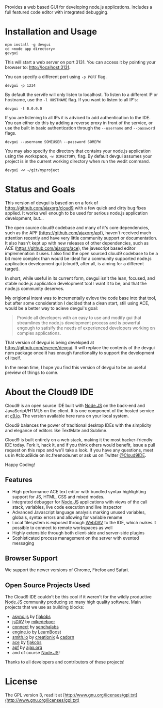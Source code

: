 Provides a web based GUI for developing node.js applications. Includes a full 
featured code editor with integrated debugging.

# Installation and Usage

    npm install -g devgui
    cd <node app directory>
    gevgui
    
This will start a web server on port 3131. You can access it by
pointing your browser to: [http://localhost:3131](http://localhost:3131). 

You can specify a different port using `-p PORT` flag.

    devgui -p 1234

By default the servife will only listen to localhost.
To listen to a different IP or hostname, use the `-l HOSTNAME` flag.
If you want to listen to all IP's:

    devgui -l 0.0.0.0

If you are listening to all IPs it is adviced to add authentication to the IDE.
You can either do this by adding a reverse proxy in front of the service,
or use the built in basic authentication through the `--username` and `--password` flags.

    devgui --username SOMEUSER --password SOMEPW

You may also specify the directory that contains your node.js application using the workspace,
`-w DIRECTORY`, flag. By default devgui assumes your project is in the current working
directory when run the wedit command.

    devgui -w ~/git/myproject

# Status and Goals

This version of devgui is based on on a fork of https://github.com/ajaxorg/cloud9
with a few quick and dirty bug fixes applied. It works well enough to be used
for serious node.js application development, but...

The open source cloud9 codebase and many of it's core dependencies, such
as the APF (https://github.com/ajaxorg/apf), haven't received much attention 
recently and have very little community support or documentation. It also hasn't
kept up with new releases of other dependencies, such as ACE (https://github.com/ajaxorg/ace),
the javescript based editor implemenation it uses. I also find the open
sourced cloud9 codebase to be a bit more complex than would be ideal for a
community supported node.js application development gui (cloud9, after all, is
aiming for a different target).

In short, while useful in its current form, devgui isn't the lean, focused,
and stable node.js application development tool I want it to be, and that the 
node.js community deserves.

My origional intent was to incrementally evlove the code base into that tool,
but after some consideration I decided that a clean start, still using ACE, 
would be a better way to acieve devgui's goal:

> Provide all developers with an easy to use and modify gui that streamlines 
the node.js development process and is powerful engough to satisify the 
needs of experienced developers working on complex applications.

That version of devgui is being developed at https://github.com/eyeree/devgui.
It will replace the contents of the devgui npm package once it has enough 
functionality to support the development of itself.

In the mean time, I hope you find this version of devgui to be an useful 
preview of things to come.


# About the Cloud9 IDE

Cloud9 is an open source IDE built with [Node.JS] on the back-end and JavaScript/HTML5 on the client. 
It is one component of the hosted service at [c9.io](http://c9.io). The version available here runs on 
your local system.

Cloud9 balances the power of traditional desktop IDEs with the simplicity and elegance of editors
like TextMate and Sublime.

Cloud9 is built entirely on a web stack, making it the most hacker-friendly IDE today.
Fork it, hack it, and if you think others would benefit, issue a pull request on this repo
and we'll take a look. If you have any questions, meet us in #cloud9ide on irc.freenode.net
or ask us on Twitter [@Cloud9IDE](http://twitter.com/#!/Cloud9IDE).

Happy Coding!

## Features

  * High performance ACE text editor with bundled syntax highlighting support for JS, HTML, CSS and mixed modes.
  * Integrated debugger for [Node.JS] applications with views of the call stack, variables, live code execution and live inspector
  * Advanced Javascript language analysis marking unused variables, globals, syntax errors and allowing for variable rename
  * Local filesystem is exposed through [WebDAV](http://en.wikipedia.org/wiki/WebDAV) to the IDE, which makes it possible to connect to remote workspaces as well
  * Highly extensible through both client-side and server-side plugins
  * Sophisticated process management on the server with evented messaging

## Browser Support

We support the newer versions of Chrome, Firefox and Safari.

## Open Source Projects Used

The Cloud9 IDE couldn't be this cool if it weren't for the wildly productive
[Node.JS] community producing so many high quality software.
Main projects that we use as building blocks:

  * [async.js] by [fjakobs]
  * [jsDAV] by [mikedeboer]
  * [connect] by [senchalabs](http://github.com/senchalabs)
  * [engine.io] by [LearnBoost](http://github.com/LearnBoost)
  * [smith.io](http://github.com/c9/smith.io) by [creationix](http://github.com/creationix) & [cadorn](http://github.com/cadorn)
  * [ace](http://github.com/ajaxorg/ace) by [fjakobs]
  * [apf](http://www.ajax.org) by [ajax.org]
  * and of course [Node.JS]!

Thanks to all developers and contributors of these projects!

[fjakobs]: http://github.com/fjakobs
[javruben]: http://github.com/javruben
[mikedeboer]: http://github.com/mikedeboer
[ajax.org]: http://www.ajax.org/
[async.js]: http://github.com/fjakobs/async.js
[jsDAV]: http://github.com/mikedeboer/jsdav
[connect]: http://github.com/senchalabs/connect
[engine.io]: http://github.com/LearnBoost/engine.io
[requireJS]: http://requirejs.org/
[Node.JS]: http://nodejs.org/

# License

The GPL version 3, read it at [http://www.gnu.org/licenses/gpl.txt](http://www.gnu.org/licenses/gpl.txt)


